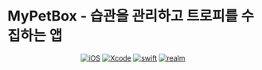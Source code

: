 # MyPetBox - 습관을 관리하고 트로피를 수집하는 앱

<div align="center">

[![iOS](https://img.shields.io/badge/iOS-17.0+-orange?logo=apple)]()
[![Xcode](https://img.shields.io/badge/xcode-v15.2-blue?logo=xcode)]()
[![swift](https://img.shields.io/badge/swift-v5.9-orange?logo=swift)]()
[![realm](https://img.shields.io/badge/Realm-red?logo=firebase)]()


</div align="center">
